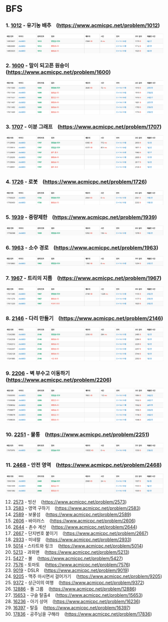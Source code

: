 # BFS

### 1. [1012](1012/) - 유기농 배추 &nbsp;&nbsp; (https://www.acmicpc.net/problem/1012)

![](1012/1012_score.png)

### 2. [1600](1600/) - 말이 되고픈 원숭이 &nbsp;&nbsp; (https://www.acmicpc.net/problem/1600)

![](1600/1600_score.png)

### 3. [1707](1707/) - 이분 그래프 &nbsp;&nbsp; (https://www.acmicpc.net/problem/1707)

![](1707/1707_score.png)

### 4. [1726](1726/) - 로봇 &nbsp;&nbsp; (https://www.acmicpc.net/problem/1726)

![](1726/1726_score.png)

### 5. [1939](1939/) - 중량제한 &nbsp;&nbsp; (https://www.acmicpc.net/problem/1939)

![](1939/1939_score.png)

### 6. [1963](1963/) - 소수 경로 &nbsp;&nbsp; (https://www.acmicpc.net/problem/1963)

![](1963/1963_score.png)

### 7. [1967](1967/) - 트리의 지름 &nbsp;&nbsp; (https://www.acmicpc.net/problem/1967)

![](1967/1967_score.png)

### 8. [2146](2146/) - 다리 만들기 &nbsp;&nbsp; (https://www.acmicpc.net/problem/2146)

![](2146/2146_score.png)

### 9. [2206](2206/) - 벽 부수고 이동하기 &nbsp;&nbsp; (https://www.acmicpc.net/problem/2206)

![](2206/2206_score.png)

### 10. [2251](2251/) - 물통 &nbsp;&nbsp; (https://www.acmicpc.net/problem/2251)

![](2251/2251_score.png)

### 11. [2468](2468/) - 안전 영역 &nbsp;&nbsp; (https://www.acmicpc.net/problem/2468)

![](2468/2468_score.png)

12. [2573](2573/) - 빙산 &nbsp;&nbsp; (https://www.acmicpc.net/problem/2573)
13. [2583](2583/) - 영역 구하기 &nbsp;&nbsp; (https://www.acmicpc.net/problem/2583)
14. [2589](2589/) - 보물섬 &nbsp;&nbsp; (https://www.acmicpc.net/problem/2589)
15. [2606](2606/) - 바이러스 &nbsp;&nbsp; (https://www.acmicpc.net/problem/2606)
16. [2644](2644/) - 촌수 계산 &nbsp;&nbsp; (https://www.acmicpc.net/problem/2644)
17. [2667](2667/) - 단지번호 붙이기 &nbsp;&nbsp; (https://www.acmicpc.net/problem/2667)
18. [2933](2933/) - 미네랄 &nbsp;&nbsp; (https://www.acmicpc.net/problem/2933)
19. [5014](5014/) - 스타트와 링크 &nbsp;&nbsp; (https://www.acmicpc.net/problem/5014)
20. [5213](5213/) - 과외맨 &nbsp;&nbsp; (https://www.acmicpc.net/problem/5213)
21. [5427](5427/) - 불 &nbsp;&nbsp; (https://www.acmicpc.net/problem/5427)
22. [7576](7576/) - 토마토 &nbsp;&nbsp; (https://www.acmicpc.net/problem/7576)
23. [9019](9019/) - DSLR &nbsp;&nbsp; (https://www.acmicpc.net/problem/9019)
24. [9205](9205/) - 맥주 마시면서 걸어가기 &nbsp;&nbsp; (https://www.acmicpc.net/problem/9205)
25. [9372](9372/) - 상근이의 여행 &nbsp;&nbsp; (https://www.acmicpc.net/problem/9372)
26. [12886](12886/) - 돌 그룹 &nbsp;&nbsp; (https://www.acmicpc.net/problem/12886)
27. [15653](15653/) - 구슬 탈출4 &nbsp;&nbsp; (https://www.acmicpc.net/problem/15653)
28. [16236](16236/) - 아기 상어 &nbsp;&nbsp; (https://www.acmicpc.net/problem/16236)
29. [16397](16397/) - 탈출 &nbsp;&nbsp; (https://www.acmicpc.net/problem/16397)
30. [17836](17836/) - 공주님을 구해라 &nbsp;&nbsp; (https://www.acmicpc.net/problem/17836)
